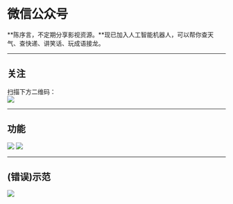 微信公众号
============

**陈序言，不定期分享影视资源。**现已加入人工智能机器人，可以帮你查天气、查快递、讲笑话、玩成语接龙。

--------

关注
--------

扫描下方二维码：  
![](http://ichenwin.qiniudn.com/wxpublic.jpg)

-------------

功能
-------------

![](http://ichenwin.qiniudn.com/tuling1.png)
![](http://ichenwin.qiniudn.com/tuling2.png)

---------

(错误)示范
---------

![](http://ichenwin.qiniudn.com/wxbot.jpg)

